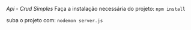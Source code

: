 *Api - Crud Simples*
Faça a instalação necessária do projeto: `npm install`

suba o projeto com: `nodemon server.js`